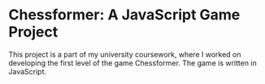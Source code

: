 # Chessformer: A JavaScript Game Project
This project is a part of my university coursework, where I worked on developing the first level of the game Chessformer. The game is written in JavaScript.
